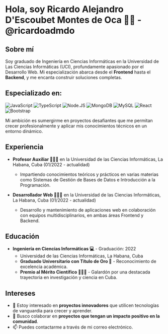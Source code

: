 <h1> Hola, soy Ricardo Alejandro D'Escoubet Montes de Oca 👋🏻 - @ricardoadmdo </h1>

## Sobre mí
Soy graduado de Ingeniería en Ciencias Informáticas en la Universidad de Las Ciencias Informáticas (UCI), profundamente apasionado por el Desarrollo Web. Mi especialización abarca desde el **Frontend** hasta el **Backend**, y me encanta construir soluciones completas.


<h2>Especializado en:</h2>

<img src="https://img.shields.io/badge/JavaScript-F7DF1E?style=for-the-badge&amp;logo=javascript&amp;logoColor=white&amp;labelColor=101010" alt="JavaScript"> <img src="https://img.shields.io/badge/TypeScript-1575F9?style=for-the-badge&amp;logo=typescript&amp;logoColor=white&amp;labelColor=101010" alt="TypeScript"> <img src="https://img.shields.io/badge/Node.JS-339933?style=for-the-badge&amp;logo=node.js&amp;logoColor=white&amp;labelColor=101010" alt="Node.JS"> <img src="https://img.shields.io/badge/MongoDB-47A248?style=for-the-badge&amp;logo=mongodb&amp;logoColor=white&amp;labelColor=101010" alt="MongoDB"> <img src="https://img.shields.io/badge/MySQL-4479A1?style=for-the-badge&amp;logo=mysql&amp;logoColor=white&amp;labelColor=101010" alt="MySQL"> <img src="https://img.shields.io/badge/React.JS-0095D5?style=for-the-badge&amp;logo=react&amp;logoColor=white&amp;labelColor=101010" alt="React"> <img src="https://img.shields.io/badge/Bootstrap-%237952B3?style=for-the-badge&logo=bootstrap&logoColor=white&labelColor=101010" alt="Bootstrap">


Mi ambición es sumergirme en proyectos desafiantes que me permitan crecer profesionalmente y aplicar mis conocimientos técnicos en un entorno dinámico.

## Experiencia
- **Profesor Auxiliar 🧑🏻‍🏫** en la Universidad de las Ciencias Informáticas, La Habana, Cuba (01/2022 - actualidad)
  - Impartiendo conocimientos teóricos y prácticos en varias materias como Sistemas de Gestión de Bases de Datos e Introducción a la Programación.
    
- **Desarrollador Web 👨🏻‍💻** en la Universidad de las Ciencias Informáticas, La Habana, Cuba (01/2022 - actualidad)
  - Desarrollo y mantenimiento de aplicaciones web en colaboración con equipos multidisciplinarios, en ambas áreas Frontend y Backend.

## Educación
- **Ingeniería en Ciencias Informáticas 💻** - Graduación: 2022
  - Universidad de las Ciencias Informáticas, La Habana, Cuba
  - **Graduado Universitario con Título de Oro 🥇** - Reconocimiento de excelencia académica.
  - **Premio al Mérito Científico 👨🏻‍🔬** - Galardón por una destacada trayectoria en investigación y ciencia en Cuba.

## Intereses
- 👀 Estoy interesado en **proyectos innovadores** que utilicen tecnologías de vanguardia para crecer y aprender.
- 💞️ Busco colaborar en **proyectos que tengan un impacto positivo en la comunidad**.
- 📫 Puedes contactarme a través de mi correo electrónico.

<!---
ricardoadmdo/ricardoadmdo es un repositorio ✨ especial ✨ porque su `README.md` (este archivo) aparece en tu perfil de GitHub.
Puedes hacer clic en el enlace de vista previa para echar un vistazo a tus cambios.
--->
